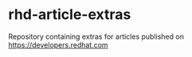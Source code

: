 # rhd-article-extras
Repository containing extras for articles published on https://developers.redhat.com 
